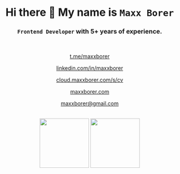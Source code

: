 <h1 align="center">Hi there 👋  My name is <code>Maxx Borer</code></h1>

<h3 align="center"><code>Frontend Developer</code> with 5+ years of experience.</h2>

<br />

<div align="center">
  <p align="center"><a href="https://t.me/maxxborer">t.me/maxxborer</a></p>
  <p align="center"><a href="https://www.linkedin.com/in/maxxborer/">linkedin.com/in/maxxborer</a></p>
  <p align="center"><a href="https://cloud.maxxborer.com/s/cv">cloud.maxxborer.com/s/cv</a></p>
  <p align="center"><a href="https://maxxborer.com">maxxborer.com</a></p>
  <p align="center"><a href="mailto:maxxborer@gmail.com">maxxborer@gmail.com</a></p>
</div>

<br />

<div align="center">
  <img height="130em" src="https://github-readme-stats.vercel.app/api?username=maxxborer&hide_border=true&count_private=true&layout=compact&hide_title=true&show_icons=true&theme=dark&icon_color=5194f0&bg_color=2E3239&cache_seconds=60" />
  <img height="130em" src="https://github-readme-stats.vercel.app/api/top-langs/?username=maxxborer&layout=compact&hide_border=true&hide_title=true&hide=java&theme=dark&icon_color=5194f0&bg_color=2E3239&cache_seconds=60"/>
</div>

